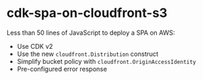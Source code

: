 # cdk-spa-on-cloudfront-s3

Less than 50 lines of JavaScript to deploy a SPA on AWS:

- Use CDK v2
- Use the new `cloudfront.Distribution` construct
- Simplify bucket policy with `cloudfront.OriginAccessIdentity`
- Pre-configured error response
